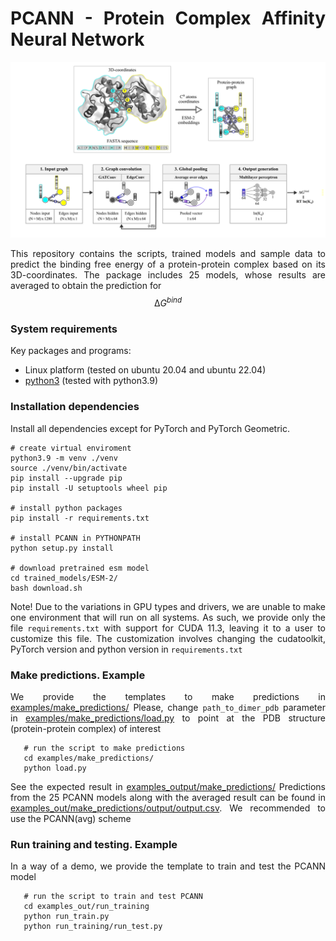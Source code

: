 <div align="justify">

# PCANN - Protein Complex Affinity Neural Network

<p align="center">
  <img src="figures/nn.png">
</p>

This repository contains the scripts, trained models and sample data to predict the binding free energy of a protein-protein complex based on its 3D-coordinates. 
The package includes 25 models, whose results are averaged to obtain the prediction for $$∆G^{bind}$$

### System requirements

Key packages and programs:

- Linux platform (tested on ubuntu 20.04 and ubuntu 22.04)
- [python3](https://www.python.org/) (tested with python3.9)

### Installation dependencies

Install all dependencies except for PyTorch and PyTorch Geometric.

```code-block:: bash
# create virtual enviroment
python3.9 -m venv ./venv
source ./venv/bin/activate
pip install --upgrade pip
pip install -U setuptools wheel pip

# install python packages
pip install -r requirements.txt

# install PCANN in PYTHONPATH
python setup.py install

# download pretrained esm model
cd trained_models/ESM-2/
bash download.sh
```

Note! Due to the variations in GPU types and drivers, we are unable to make one environment that will run on all systems. 
As such, we provide only the file ```requirements.txt``` with support for CUDA 11.3, leaving it to a user to customize this file.
The customization involves changing the cudatoolkit, PyTorch version and python version in ```requirements.txt```


### Make predictions. Example

We provide the templates to make predictions in [examples/make_predictions/](examples/make_predictions/)
Please, change ```path_to_dimer_pdb``` parameter in [examples/make_predictions/load.py](examples/make_predictions/load.py) to point at the PDB structure (protein-protein complex) of interest

```code-block:: bash
   # run the script to make predictions
   cd examples/make_predictions/
   python load.py
```
See the expected result in [examples_output/make_predictions/](examples_output/make_predictions/)
Predictions from the 25 PCANN models along with the averaged result can be found in [examples_out/make_predictions/output/output.csv](examples_out/make_predictions/output/output.csv).
We recommended to use the PCANN(avg) scheme

### Run training and testing. Example

In a way of a demo, we provide the template to train and test the PCANN model

```code-block:: bash
   # run the script to train and test PCANN 
   cd examples_out/run_training
   python run_train.py
   python run_training/run_test.py
```

</div>